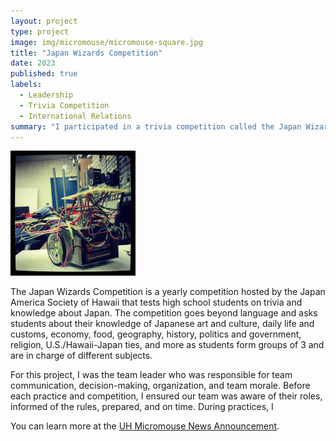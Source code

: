 ```yaml
---
layout: project
type: project
image: img/micromouse/micromouse-square.jpg
title: "Japan Wizards Competition"
date: 2023
published: true
labels:
  - Leadership
  - Trivia Competition
  - International Relations
summary: "I participated in a trivia competition called the Japan Wizards Competition and served as the Team Captain at Kapolei High School. We won the Dr. Leinweber Award, which gave us an all-paid-for trip to Japan. "
---
```


<div class="text-center p-4">
  <img width="200px" src="../img/micromouse/micromouse-robot.png" class="img-thumbnail" >

</div>

The Japan Wizards Competition is a yearly competition hosted by the Japan America Society of Hawaii that tests high school students on trivia and knowledge about Japan. The competition goes beyond language and asks students about their knowledge of Japanese art and culture, daily life and customs, economy, food, geography, history, politics and government, religion, U.S./Hawaii-Japan ties, and more as students form groups of 3 and are in charge of different subjects. 

For this project, I was the team leader who was responsible for team communication, decision-making, organization, and team morale. Before each practice and competition, I ensured our team was aware of their roles, informed of the rules, prepared, and on time. During practices, I 





You can learn more at the [UH Micromouse News Announcement](https://manoa.hawaii.edu/news/article.php?aId=2857).
